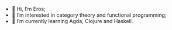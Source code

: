 - 👋 Hi, I’m Eros;  
- 👀 I’m interested in category theory and functional programming;
- 🌱 I’m currently learning Agda, Clojure and Haskell.

<!---
Emraors/Emraors is a ✨ special ✨ repository because its `README.md` (this file) appears on your GitHub profile.
You can click the Preview link to take a look at your changes.
--->
